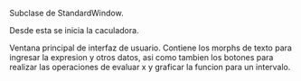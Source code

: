Subclase de StandardWindow.

Desde esta se inicia la caculadora.

Ventana principal de interfaz de usuario. Contiene los morphs de texto para ingresar la expresion y otros datos, asi como tambien los botones para realizar las operaciones de evaluar x y graficar la funcion para un intervalo.